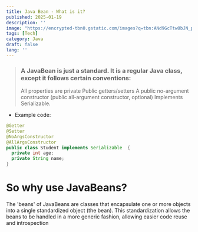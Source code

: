```yaml
---
title: Java Bean - What is it?
published: 2025-01-19
description: ''
image: "https://encrypted-tbn0.gstatic.com/images?q=tbn:ANd9GcTtw0bJN_peKfK9VqGLSAZ_PGTkDM4HAGjokg&s"
tags: [Tech]
category: Java
draft: false
lang: ''
---
```


> ###  A JavaBean is just a standard. It is a regular Java class, except it follows certain conventions:
> All properties are private
> Public getters/setters
> A public no-argument constructor (public all-argument constructor, optional)
> Implements Serializable.

- Example code:

```java
@Getter
@Setter
@NoArgsConstructor
@AllArgsConstructor
public class Student implements Serializable  {
  private int age;
  private String name;
}
```

# So why use JavaBeans?

The 'beans' of JavaBeans are classes that encapsulate one or more objects into a single standardized object (the bean). This standardization allows the beans to be handled in a more generic fashion, allowing easier code reuse and introspection
